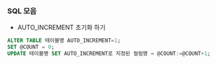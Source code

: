 ### SQL 모음

* AUTO_INCREMENT 초기화 하기

```sql
ALTER TABLE 테이블명 AUTO_INCREMENT=1;
SET @COUNT = 0;
UPDATE 테이블명 SET AUTO_INCREMENT로 지정된 컬럼명 = @COUNT:=@COUNT+1;
```